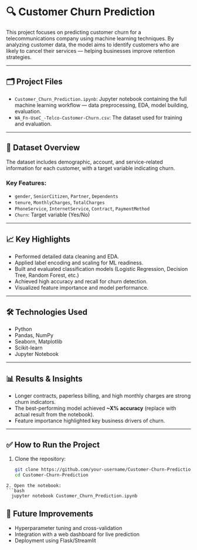 # 🔍 Customer Churn Prediction

This project focuses on predicting customer churn for a telecommunications company using machine learning techniques. By analyzing customer data, the model aims to identify customers who are likely to cancel their services — helping businesses improve retention strategies.

---

## 🗂️ Project Files

- `Customer_Churn_Prediction.ipynb`: Jupyter notebook containing the full machine learning workflow — data preprocessing, EDA, model building, evaluation.
- `WA_Fn-UseC_-Telco-Customer-Churn.csv`: The dataset used for training and evaluation.

---

## 📌 Dataset Overview

The dataset includes demographic, account, and service-related information for each customer, with a target variable indicating churn.

### Key Features:
- `gender`, `SeniorCitizen`, `Partner`, `Dependents`
- `tenure`, `MonthlyCharges`, `TotalCharges`
- `PhoneService`, `InternetService`, `Contract`, `PaymentMethod`
- `Churn`: Target variable (Yes/No)

---

## 📈 Key Highlights

- Performed detailed data cleaning and EDA.
- Applied label encoding and scaling for ML readiness.
- Built and evaluated classification models (Logistic Regression, Decision Tree, Random Forest, etc.)
- Achieved high accuracy and recall for churn detection.
- Visualized feature importance and model performance.

---

## 🛠️ Technologies Used

- Python
- Pandas, NumPy
- Seaborn, Matplotlib
- Scikit-learn
- Jupyter Notebook

---

## 📊 Results & Insights

- Longer contracts, paperless billing, and high monthly charges are strong churn indicators.
- The best-performing model achieved **~X% accuracy** (replace with actual result from the notebook).
- Feature importance highlighted key business drivers of churn.

---

## ✅ How to Run the Project

1. Clone the repository:
   ```bash
   git clone https://github.com/your-username/Customer-Churn-Prediction.git
   cd Customer-Churn-Prediction
```
2. Open the notebook:
```bash
  jupyter notebook Customer_Churn_Prediction.ipynb
```
## 🚀 Future Improvements
- Hyperparameter tuning and cross-validation
- Integration with a web dashboard for live prediction
- Deployment using Flask/Streamlit

